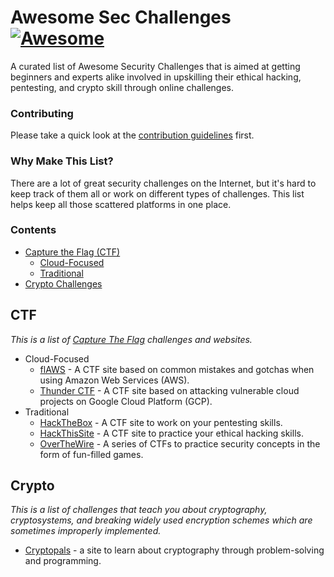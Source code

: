 # Awesome Sec Challenges [![Awesome](https://awesome.re/badge.svg)](https://awesome.re)

A curated list of Awesome Security Challenges that is aimed at getting beginners and experts alike involved in upskilling their ethical hacking, pentesting, and crypto skill through online challenges.

### Contributing

Please take a quick look at the [contribution guidelines](contributing.md) first.

### Why Make This List?

There are a lot of great security challenges on the Internet, but it's hard to keep track of them all or work on different types of challenges. This list helps keep all those scattered platforms in one place.

### Contents

- [Capture the Flag (CTF)](#ctf)
  - [Cloud-Focused](#cloud-focused)
  - [Traditional](#traditional)
- [Crypto Challenges](#crypto)

## CTF

*This is a list of [Capture The Flag](https://en.wikipedia.org/wiki/Capture_the_flag#Computer_security) challenges and websites.*

- Cloud-Focused
  - [flAWS](http://flaws.cloud/) - A CTF site based on common mistakes and gotchas when using Amazon Web Services (AWS).
  - [Thunder CTF](https://thunder-ctf.cloud/) - A CTF site based on attacking vulnerable cloud projects on Google Cloud Platform (GCP).
- Traditional
  - [HackTheBox](https://www.hackthebox.eu/) - A CTF site to work on your pentesting skills.
  - [HackThisSite](https://www.hackthissite.org/) - A CTF site to practice your ethical hacking skills.
  - [OverTheWire](https://overthewire.org/wargames/) - A series of CTFs to practice security concepts in the form of fun-filled games.

## Crypto

*This is a list of challenges that teach you about cryptography, cryptosystems, and breaking widely used encryption schemes which are sometimes improperly implemented.*

- [Cryptopals](https://cryptopals.com/) - a site to learn about cryptography through problem-solving and programming.
